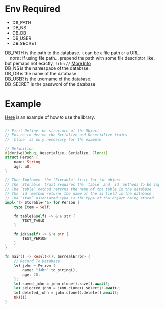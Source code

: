 # Env Required
- DB_PATH
- DB_NS
- DB_DB
- DB_USER
- DB_SECRET

DB_PATH is the path to the database. It can be a file path or a URL.  
&nbsp;&nbsp;&nbsp;&nbsp;*note* : If using file path... prepend the path with some file descriptor like, but perhaps not exactly, `file://`  [More Info](https://docs.rs/surrealdb/latest/surrealdb/engine/any/index.html)  
DB_NS is the namespace of the database.  
DB_DB is the name of the database.  
DB_USER is the username of the database.  
DB_SECRET is the password of the database.  

# Example
[Here](./examples/person.rs) is an example of how to use the library.
```rust

// First Define the structure of the Object
// Ensure to derive the Serialize and Deserialize traits
// `Clone` is only necessary for the example

// Definition
#[derive(Debug, Deserialize, Serialize, Clone)]
struct Person {
    name: String,
    age: u8,
}

// Then Implement the `Storable` trait for the object
// The `Storable` trait requires the `table` and `id` methods to be implemented
// The `table` method returns the name of the table in the database
// The `id` method returns the name of the id field in the database
// The `Item` associated type is the type of the object being stored
impl<'a> Storable<'a> for Person {
    type Item = Self;

    fn table(&self) -> &'a str {
        TEST_TABLE
    }

    fn id(&self) -> &'a str {
        TEST_PERSON
    }
}

fn main() -> Result<(), SurrealError> {
    // Record To Database
    let john = Person {
        name: "John".to_string(),
        age: 20,
    };
    let saved_john = john.clone().save().await?;
    let selected_john = john.clone().select().await?;
    let deleted_john = john.clone().delete().await?;
    Ok(())
}
```